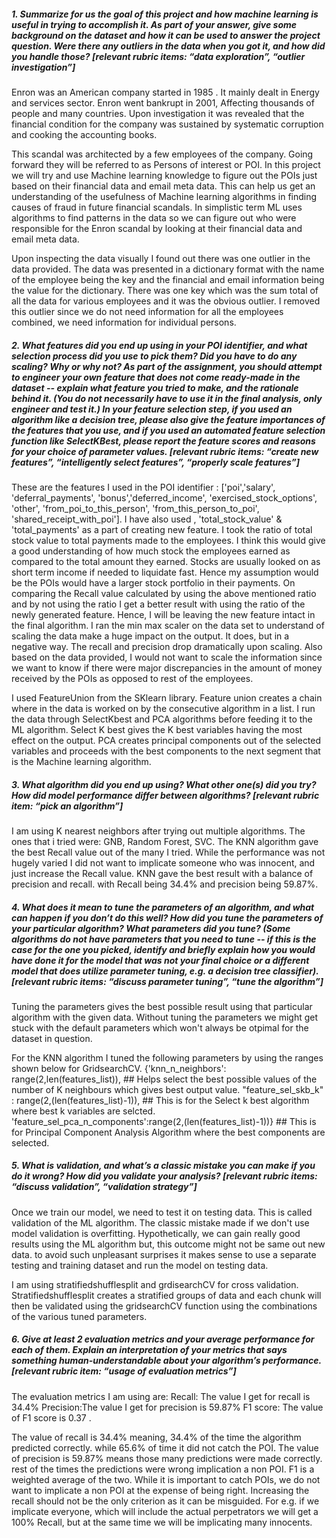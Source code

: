 ##### 1. Summarize for us the goal of this project and how machine learning is useful in trying to accomplish it. As part of your answer, give some background on the dataset and how it can be used to answer the project question. Were there any outliers in the data when you got it, and how did you handle those?  [relevant rubric items: “data exploration”, “outlier investigation”]

Enron was an American company started in 1985 . It mainly dealt in Energy and services sector. Enron went bankrupt in 2001, Affecting thousands of people and many countries. Upon investigation it was revealed that the financial condition for the company was sustained by systematic corruption and cooking the accounting books. 

This scandal was architected by a few employees of the company. Going forward they will be referred to as Persons of interest or POI. In this project we will try and use Machine learning knowledge to figure out the POIs just based on their financial data and email meta data. This can help us get an understanding of the usefulness of Machine learning algorithms in finding causes of fraud in future financial scandals. 
In simplistic term ML uses algorithms to find patterns in the data so we can figure out who were responsible for the Enron scandal by looking at their financial data and email meta data. 

Upon inspecting the data visually I found out there was one outlier in the data provided. The data was presented in a dictionary format with the name of the employee being the key and the financial and email information being the value for the dictionary. There was one key which was the sum total of all the data for various employees and it was the obvious outlier. I removed this outlier since we do not need information for all the employees combined, we need information for individual persons. 



##### 2. What features did you end up using in your POI identifier, and what selection process did you use to pick them? Did you have to do any scaling? Why or why not? As part of the assignment, you should attempt to engineer your own feature that does not come ready-made in the dataset -- explain what feature you tried to make, and the rationale behind it. (You do not necessarily have to use it in the final analysis, only engineer and test it.) In your feature selection step, if you used an algorithm like a decision tree, please also give the feature importances of the features that you use, and if you used an automated feature selection function like SelectKBest, please report the feature scores and reasons for your choice of parameter values.  [relevant rubric items: “create new features”, “intelligently select features”, “properly scale features”]

These are the features I used in the POI identifier : ['poi','salary', 'deferral_payments',   'bonus','deferred_income',   'exercised_stock_options', 'other', 'from_poi_to_this_person', 'from_this_person_to_poi', 'shared_receipt_with_poi']. I have also used , 'total_stock_value' & 'total_payments' as a part of creating new feature. I took the ratio of total stock value to total payments made to the employees. I think this would give a good understanding of how much stock the employees earned as compared to the total amount they earned. Stocks are usually looked on as short term income if needed to liquidate fast. Hence my assumption would be the POIs would have a larger stock portfolio in their payments. On comparing the Recall value calculated by using the above mentioned ratio and by not using the ratio I get a better result with using the ratio of the newly generated feature. Hence, I will be leaving the new feature intact in the final algorithm. I ran the min max scaler on the data set to understand of scaling the data make a huge impact on the output. It does, but in a negative way. The recall and precision drop dramatically upon scaling. Also based on the data provided, I would not want to scale the information since we want to know if there were major discrepancies in the amount of money received by the POIs as opposed to rest of the employees.

I used FeatureUnion from the SKlearn library. Feature union creates a chain where in the data is worked on by the consecutive algorithm in a list. I run the data through SelectKbest and PCA algorithms before feeding it to the ML algorithm. Select K best gives the K best variables having the most effect on the output. PCA creates principal components out of the selected variables and proceeds with the best components to the next segment that is the Machine learning algorithm.  



##### 3. What algorithm did you end up using? What other one(s) did you try? How did model performance differ between algorithms?  [relevant rubric item: “pick an algorithm”]
I am using K nearest neighbors after trying out multiple algorithms. The ones that i tried were: GNB, Random Forest, SVC. The KNN algorithm gave the best Recall value out of the many I tried. While the performance was not hugely varied I did not want to implicate someone who was innocent, and just increase the Recall value. KNN gave the best result with a balance of precision and recall. with Recall being 34.4% and precision being 59.87%. 

#####  4. What does it mean to tune the parameters of an algorithm, and what can happen if you don’t do this well?  How did you tune the parameters of your particular algorithm? What parameters did you tune? (Some algorithms do not have parameters that you need to tune -- if this is the case for the one you picked, identify and briefly explain how you would have done it for the model that was not your final choice or a different model that does utilize parameter tuning, e.g. a decision tree classifier).  [relevant rubric items: “discuss parameter tuning”, “tune the algorithm”]

Tuning the parameters gives the best possible result using that particular algorithm with the given data. Without tuning the parameters we might get stuck with the default parameters which won't always be otpimal for the dataset in question. 

For the KNN algorithm  I tuned the following parameters by using the ranges shown below for GridsearchCV. 
{'knn_n_neighbors': range(2,len(features_list)), ## Helps select the best possible values of the number of K neighbours which gives best output value.
"feature_sel_skb_k" : range(2,(len(features_list)-1)), ## This is for the Select k best algorithm where best k variables are selcted. 
'feature_sel_pca_n_components':range(2,(len(features_list)-1))} ## This is for Principal Component Analysis Algorithm where the best components are selected. 


##### 5. What is validation, and what’s a classic mistake you can make if you do it wrong? How did you validate your analysis?  [relevant rubric items: “discuss validation”, “validation strategy”]

Once we train our model, we need to test it on testing data. This is called validation of the ML algorithm. The classic mistake made if we don't use model validation is overfitting. Hypothetically, we can gain really good results using the ML algorithm but, this outcome might not be same out new data. to avoid such unpleasant surprises it makes sense to use a separate testing and training dataset and run the model on testing data. 

I am using stratifiedshufflesplit and grdisearchCV for cross validation. Stratifiedshufflesplit creates a stratified groups of data and each chunk will then be validated using the gridsearchCV function using the combinations of the various tuned parameters. 


##### 6. Give at least 2 evaluation metrics and your average performance for each of them.  Explain an interpretation of your metrics that says something human-understandable about your algorithm’s performance. [relevant rubric item: “usage of evaluation metrics”]

The evaluation metrics I am using are:
Recall: The value I get for recall is 34.4%
Precision:The value I get for precision is 59.87%
F1 score: The value of F1 score is 0.37 . 

The value of recall is 34.4% meaning, 34.4% of the time the algorithm predicted correctly. while 65.6% of time it did not catch the POI. 
The value of precision is 59.87% means those many predictions were made correctly. rest of the times the predictions were wrong implication a non POI. 
F1 is a weighted average of the two. 
While it is important to catch POIs, we do not want to implicate a non POI at the expense of being right. Increasing the recall should not be the only criterion as it can be misguided. For e.g. if we implicate everyone, which will include the actual perpetrators we will get a 100% Recall, but at the same time we will be implicating many innocents. 